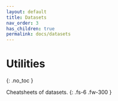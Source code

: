 ```yaml
---
layout: default
title: Datasets
nav_order: 3
has_children: true
permalink: docs/datasets
---
```


# Utilities
{: .no_toc }

Cheatsheets of datasets.
{: .fs-6 .fw-300 }
